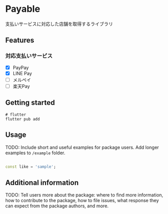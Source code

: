 <!-- 
This README describes the package. If you publish this package to pub.dev,
this README's contents appear on the landing page for your package.

For information about how to write a good package README, see the guide for
[writing package pages](https://dart.dev/guides/libraries/writing-package-pages). 

For general information about developing packages, see the Dart guide for
[creating packages](https://dart.dev/guides/libraries/create-library-packages)
and the Flutter guide for
[developing packages and plugins](https://flutter.dev/developing-packages). 
-->

# Payable

支払いサービスに対応した店舗を取得するライブラリ

## Features

### 対応支払いサービス

- [x] PayPay
- [x] LINE Pay
- [ ] メルペイ
- [ ] 楽天Pay

## Getting started

```shell
# flutter
flutter pub add 
```

## Usage

TODO: Include short and useful examples for package users. Add longer examples to `/example` folder.

```dart

const like = 'sample';
```

## Additional information

TODO: Tell users more about the package: where to find more information, how to contribute to the package, how to file
issues, what response they can expect from the package authors, and more.
